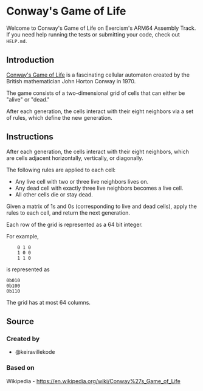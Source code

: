 # Conway's Game of Life

Welcome to Conway's Game of Life on Exercism's ARM64 Assembly Track.
If you need help running the tests or submitting your code, check out `HELP.md`.

## Introduction

[Conway's Game of Life][game-of-life] is a fascinating cellular automaton created by the British mathematician John Horton Conway in 1970.

The game consists of a two-dimensional grid of cells that can either be "alive" or "dead."

After each generation, the cells interact with their eight neighbors via a set of rules, which define the new generation.

[game-of-life]: https://en.wikipedia.org/wiki/Conway%27s_Game_of_Life

## Instructions

After each generation, the cells interact with their eight neighbors, which are cells adjacent horizontally, vertically, or diagonally.

The following rules are applied to each cell:

- Any live cell with two or three live neighbors lives on.
- Any dead cell with exactly three live neighbors becomes a live cell.
- All other cells die or stay dead.

Given a matrix of 1s and 0s (corresponding to live and dead cells), apply the rules to each cell, and return the next generation.

Each row of the grid is represented as a 64 bit integer.

For example,

```
    0 1 0
    1 0 0
    1 1 0
```

is represented as

```
0b010
0b100
0b110
```

The grid has at most 64 columns.

## Source

### Created by

- @keiravillekode

### Based on

Wikipedia - https://en.wikipedia.org/wiki/Conway%27s_Game_of_Life